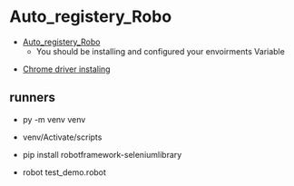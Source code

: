 # Auto_registery_Robo
<!-- TOC -->
* [Auto_registery_Robo](#auto_registery_robo)
    * You should be installing and configured your envoirments Variable

<!-- TOC -->
- [Chrome driver instaling](https://www.youtube.com/redirect?event=video_description&redir_token=QUFFLUhqbG1iRVNUNlJNWnE1QmVadHBoS2U3cF9FRU5GZ3xBQ3Jtc0tuRVc4NjkxSGExUDBGc3dEd1JzNWJtZlF0SC14cWFQUGF1eVg4dkRzTlBwcktnU21VcHhrR3pKR0NIcGo1UTI4V1c0cnFwYlJxY1JPeHBxRUZfZ0dvMUNJVzFZdXhEU0xHX1Yyejh3a0lEczkzMGl5OA&q=https%3A%2F%2Fgooglechromelabs.github.io%2Fchrome-for-testing%2F&v=gEkrHTsLJ8w)

## runners
- py -m venv venv
- venv/Activate/scripts
- pip install robotframework-seleniumlibrary


- robot test_demo.robot   

